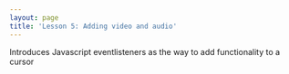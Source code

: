 ```yaml
---
layout: page
title: 'Lesson 5: Adding video and audio'
---
```


Introduces Javascript eventlisteners as the way to add functionality to a cursor


